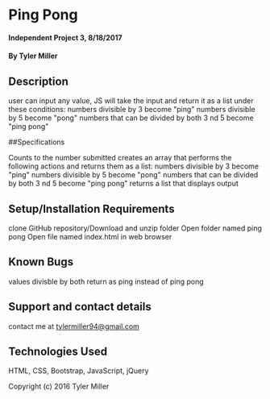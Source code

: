 # Ping Pong

#### Independent Project 3, 8/18/2017

#### By Tyler Miller

## Description

user can input any value, JS will take the input and return it as a list under these conditions:
numbers divisible by 3 become "ping"
numbers divisible by 5 become "pong"
numbers that can be divided by both 3 nd 5 become "ping pong"

##Specifications

Counts to the number submitted
creates an array that performs the following actions and returns them as a list:
numbers divisible by 3 become "ping"
numbers divisible by 5 become "pong"
numbers that can be divided by both 3 nd 5 become "ping pong"
returns a list that displays output


## Setup/Installation Requirements

clone GitHub repository/Download and unzip folder
Open folder named ping pong
Open file named index.html in web browser


## Known Bugs

values divisble by both return as ping instead of ping pong

## Support and contact details

contact me at tylermiller94@gmail.com

## Technologies Used

HTML, CSS, Bootstrap, JavaScript, jQuery



Copyright (c) 2016 Tyler Miller
